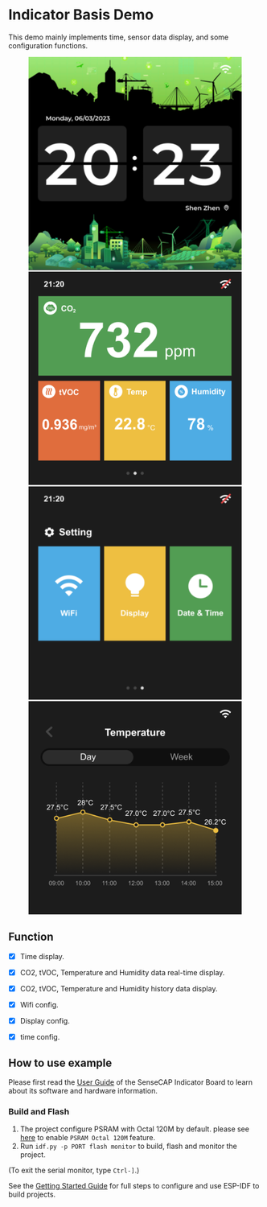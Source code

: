 # Indicator Basis Demo

This demo mainly implements time, sensor data display, and some configuration functions.  

<figure class="third">
    <img src="./docs/page1.png" width="480"/> <img src="./docs/page2.png" width="480"/>
    <img src="./docs/page3.png" width="480"/> <img src="./docs/page4.png" width="480"/>
</figure>

## Function
- [x] Time display.
- [x] CO2, tVOC, Temperature and Humidity data real-time display.
- [x] CO2, tVOC, Temperature and Humidity history data display.
- [x] Wifi config.
- [x] Display config.
- [x] time config.


## How to use example

Please first read the [User Guide](https://wiki.seeedstudio.com/Sensor/SenseCAP/SenseCAP_Indicator/Get_started_with_SenseCAP_Indicator) of the SenseCAP Indicator Board to learn about its software and hardware information.


### Build and Flash

1. The project configure PSRAM with Octal 120M by default. please see [here](../../tools/patch/README.md#idf-patch) to enable `PSRAM Octal 120M` feature. 
2. Run `idf.py -p PORT flash monitor` to build, flash and monitor the project.

(To exit the serial monitor, type ``Ctrl-]``.)

See the [Getting Started Guide](https://docs.espressif.com/projects/esp-idf/en/latest/get-started/index.html) for full steps to configure and use ESP-IDF to build projects.
